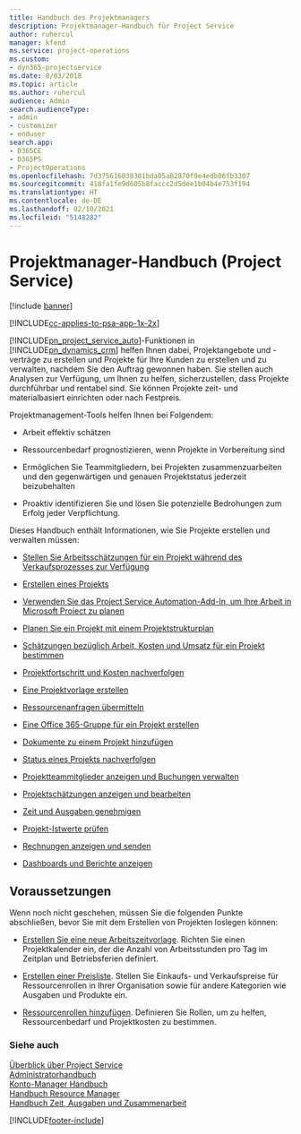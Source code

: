 ```yaml
---
title: Handbuch des Projektmanagers
description: Projektmanager-Handbuch für Project Service
author: ruhercul
manager: kfend
ms.service: project-operations
ms.custom:
- dyn365-projectservice
ms.date: 8/03/2018
ms.topic: article
ms.author: ruhercul
audience: Admin
search.audienceType:
- admin
- customizer
- enduser
search.app:
- D365CE
- D365PS
- ProjectOperations
ms.openlocfilehash: 7d375616038381bda05a02870f9e4edb06fb3307
ms.sourcegitcommit: 418fa1fe9d605b8faccc2d5dee1b04b4e753f194
ms.translationtype: HT
ms.contentlocale: de-DE
ms.lasthandoff: 02/10/2021
ms.locfileid: "5148282"
---
```

# <a name="project-manager-guide-project-service"></a>Projektmanager-Handbuch (Project Service)

[!include [banner](../includes/psa-now-project-operations.md)]

[!INCLUDE[cc-applies-to-psa-app-1x-2x](../includes/cc-applies-to-psa-app-1x-2x.md)]

[!INCLUDE[pn_project_service_auto](../includes/pn-project-service-auto.md)]-Funktionen in [!INCLUDE[pn_dynamics_crm](../includes/pn-dynamics-crm.md)] helfen Ihnen dabei, Projektangebote und -verträge zu erstellen und Projekte für Ihre Kunden zu erstellen und zu verwalten, nachdem Sie den Auftrag gewonnen haben. Sie stellen auch Analysen zur Verfügung, um Ihnen zu helfen, sicherzustellen, dass Projekte durchführbar und rentabel sind. Sie können Projekte zeit- und materialbasiert einrichten oder nach Festpreis.  
  
 Projektmanagement-Tools helfen Ihnen bei Folgendem:  
  
-   Arbeit effektiv schätzen  
  
-   Ressourcenbedarf prognostizieren, wenn Projekte in Vorbereitung sind  
  
-   Ermöglichen Sie Teammitgliedern, bei Projekten zusammenzuarbeiten und den gegenwärtigen und genauen Projektstatus jederzeit beizubehalten  
  
-   Proaktiv identifizieren Sie und lösen Sie potenzielle Bedrohungen zum Erfolg jeder Verpflichtung.  
  
Dieses Handbuch enthält Informationen, wie Sie Projekte erstellen und verwalten müssen:  
  
-   [Stellen Sie Arbeitsschätzungen für ein Projekt während des Verkaufsprozesses zur Verfügung](../psa/provide-estimates-project-during-sales-process.md)  
  
-   [Erstellen eines Projekts](../psa/create-project.md)  
  
-   [Verwenden Sie das Project Service Automation-Add-In, um Ihre Arbeit in Microsoft Project zu planen](../psa/add-plan-work-microsoft-project.md)  
  
-   [Planen Sie ein Projekt mit einem Projektstrukturplan](../psa/schedule-project-work-breakdown-structure.md)  
  
-   [Schätzungen bezüglich Arbeit, Kosten und Umsatz für ein Projekt bestimmen](../psa/determine-project-cost-revenue-estimates.md)  
  
-   [Projektfortschritt und Kosten nachverfolgen](../psa/track-project-progress-cost.md)  
  
-   [Eine Projektvorlage erstellen](../psa/create-project-template.md)  
  
-   [Ressourcenanfragen übermitteln](../psa/submit-resource-requests.md)  
  
-   [Eine Office 365-Gruppe für ein Projekt erstellen](../psa/create-office-365-group-project.md)  
  
-   [Dokumente zu einem Projekt hinzufügen](../psa/add-documents-project.md)  
  
-   [Status eines Projekts nachverfolgen](../psa/track-project-status.md)  
  
-   [Projektteammitglieder anzeigen und Buchungen verwalten](../psa/view-project-team-members-manage-bookings.md)  
  
-   [Projektschätzungen anzeigen und bearbeiten](../psa/view-edit-project-estimates.md)  
  
-   [Zeit und Ausgaben genehmigen](../psa/approve-time-expenses.md)  
  
-   [Projekt-Istwerte prüfen](../psa/review-project-actuals.md)  
  
-   [Rechnungen anzeigen und senden](../psa/view-send-invoices.md)  
  
-   [Dashboards und Berichte anzeigen](../psa/view-dashboards-reports.md)  
  
## <a name="prerequisites"></a>Voraussetzungen  
 Wenn noch nicht geschehen, müssen Sie die folgenden Punkte abschließen, bevor Sie mit dem Erstellen von Projekten loslegen können:  
  
-   [Erstellen Sie eine neue Arbeitszeitvorlage](../psa/create-work-hours-template.md). Richten Sie einen Projektkalender ein, der die Anzahl von Arbeitsstunden pro Tag im Zeitplan und Betriebsferien definiert.  
  
-   [Erstellen einer Preisliste](../psa/create-price-list.md). Stellen Sie Einkaufs- und Verkaufspreise für Ressourcenrollen in Ihrer Organisation sowie für andere Kategorien wie Ausgaben und Produkte ein.  
  
-   [Ressourcenrollen hinzufügen](../psa/add-resource-roles.md). Definieren Sie Rollen, um zu helfen, Ressourcenbedarf und Projektkosten zu bestimmen.  
  
### <a name="see-also"></a>Siehe auch  
 [Überblick über Project Service](../psa/overview.md)   
 [Administratorhandbuch](../psa/admin-guide.md)   
 [Konto-Manager Handbuch](../psa/account-manager-guide.md)   
 [Handbuch Resource Manager](../psa/resource-manager-guide.md)   
 [Handbuch Zeit, Ausgaben und Zusammenarbeit](../psa/time-expense-collaboration-guide.md)



[!INCLUDE[footer-include](../includes/footer-banner.md)]